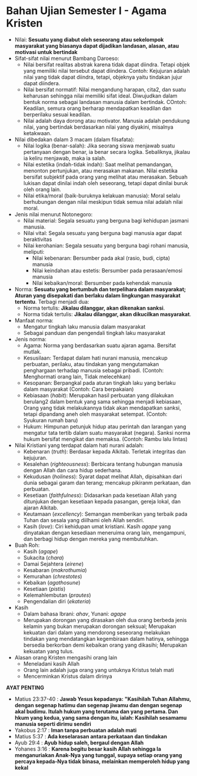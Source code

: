 # Bahan Ujian Semester I - Agama Kristen

- Nilai: **Sesuatu yang diabut oleh seseorang atau sekelompok masyarakat yang biasanya dapat dijadikan landasan, alasan, atau motivasi untuk bertindak**
- Sifat-sifat nilai menurut Bambang Daroeso:
    - Nilai bersifat realitas abstrak karena tidak dapat diindra. Tetapi objek yang memiliki nilai tersebut dapat diindera. Contoh: Kejujuran adalah nilai yang tidak dapat diindra, tetapi, objeknya yaitu tindakan jujur dapat diindera.
    - Nilai bersifat normatif: Nilai mengandung harapan, cita2, dan suatu keharusan sehingga nilai memiliki sifat ideal. Diwujudkan dalam bentuk norma sebagai landasan manusia dalam bertindak. COntoh: Keadilan, semura orang berharap mendapatkan keadilan dan berperilaku sesuai keadilan.
    - Nilai adalah daya dorong atau motivator. Manusia adalah pendukung nilai, yang bertindak berdasarkan nilai yang diyakini, misalnya ketakwaan.
- Nilai dibedakan dalam 3 macam (dalam filsafata):
    - Nilai logika (benar-salah): Jika seorang siswa menjawab suatu pertanyaan dengan benar, ia benar secara logika. Sebaliknya, jikalau ia keliru menjawab, maka ia salah.
    - Nilai estetika (indah-tidak indah): Saat melihat pemandangan, menonton pertunjukan, atau merasakan makanan. Nilai estetika bersifat subjektif pada orang yang melihat atau merasakan. Sebuah lukisan dapat dinilai indah oleh seseorang, tetapi dapat dinilai buruk oleh orang lain.
    - Nilai etika/moral (baik-buruknya kelakuan manusia): Moral selalu berhubungan dengan nilai meskipun tidak semua nilai adalah nilai moral.
- Jenis nilai menurut Notonegoro:
    - Nilai material: Segala sesuatu yang berguna bagi kehidupan jasmani manusia.
    - Nilai vital: Segala sesuatu yang berguna bagi manusia agar dapat beraktivitas
    - Nilai kerohanian: Segala sesuatu yang berguna bagi rohani manusia, meliputi:
        - Nilai kebenaran: Bersumber pada akal (rasio, budi, cipta) manusia
        - Nilai keindahan atau estetis: Bersumber pada perasaan/emosi manusia
        - Nilai kebaikan/moral: Bersumber pada kehendak manusia
- Norma: **Sesuatu yang bertumbuh dan terpelihara dalam masyarakat; Aturan yang disepakati dan berlaku dalam lingkungan masyarakat tertentu**. Terbagi menjadi dua:
    - Norma tertulis: **Jikalau dilanggar, akan dikenakan sanksi**.
    - Norma tidak tertulis: **Jikalau dilanggar, akan dikucilkan masyarakat**.
- Manfaat norma:
    - Mengatur tingkah laku manusia dalam masyarakat
    - Sebagai panduan dan pengendali tingkah laku masyarakat
- Jenis norma:
    - Agama: Norma yang berdasarkan suatu ajaran agama. Bersifat mutlak.
    - Kesusilaan: Terdapat dalam hati nurani manusia, mencakup perbuatan, perilaku, atau tindakan yang mengutamakan penghargaan terhadap manusia sebagai pribadi. (Contoh: Menghormati orang lain, Tidak melecehkan)
    - Kesopanan: Berpangkal pada aturan tingkah laku yang berlaku dalam masyarakat (Contoh: Cara berpakaian)
    - Kebiasaan (*habit*): Merupakan hasil perbuatan yang dilakukan berulang2 dalam bentuk yang sama sehingga menjadi kebiasaan, Orang yang tidak melakukannya tidak akan mendapatkan sanksi, tetapi dipandang aneh oleh masyarakat setempat. (Contoh: Syukuran rumah baru)
    - Hukum: Himpunan petunjuk hidup atau perintah dan larangan yang mengatur tata tertib dalam suatu masyarakat (negara). Sanksi norma hukum bersifat mengikat dan memaksa. (Contoh: Rambu lalu lintas)
- Nilai Kristiani yang terdapat dalam hati nurani adalah:
    - Kebenaran (*truth*): Berdasar kepada Alkitab. Terletak integritas dan kejujuran.
    - Kesalehan (*righteousness*): Berbicara tentang hubungan manusia dengan Allah dan cara hidup sederhana. 
    - Kekudusan (*holiness*): Syarat dapat melihat Allah, dipisahkan dari dunia sebagai garam dan terang; mencakup pikiranm perkataan, dan perbuatan.
    - Kesetiaan (*faithfulness*): Didasarkan pada kesetiaan Allah yang ditunjukan dengan kesetiaan kepada pasangan, gereja lokal, dan ajaran Alkitab.
    - Keutamaan (*excellency*): Semangan memberikan yang terbaik pada Tuhan dan sesala yang diilhami oleh Allah sendiri.
    - Kasih (*love*): Ciri kehidupan umat kristiani. Kasih *agape* yang dinyatakan dengan kesediaan meneruima orang lain, mengampuni, dan berbagi hidup dengan mereka yang membutuhkan.
- Buah Roh: 
    - Kasih (*agape*)
    - Sukacita (*chara*)
    - Damai Sejahtera (*eirene*)
    - Kesabaran (*makrothumia*)
    - Kemurahan (*chrestotes*)
    - Kebaikan (*agathosune*)
    - Kesetiaan (*pistis*)
    - Kelemahlembutan (*prautes*)
    - Pengendalian diri (*ekateria*)
- Kasih
    - Dalam bahasa Ibrani: *ahav*, Yunani: *agape*
    - Merupakan dorongan yang dirasakan oleh dua orang berbeda jenis kelamin yang bukan merupakan dorongan seksual; Merupakan kekuatan dari dalam yang mendorong seseorang melakukan tindakan yang mendatangkan kegembiraan dalam hatinya, sehingga bersedia berkorban demi kebaikan orang yang dikasihi; Merupakan kekuatan yang tulus.
- Alasan orang Kristen mengasihi orang lain
    - Meneladani kasih Allah
    - Orang lain adalah juga orang yang untuknya Kristus telah mati
    - Mencerminkan Kristus dalam dirinya

**AYAT PENTING**
- Matius 23:37-40 : **Jawab Yesus kepadanya: "Kasihilah Tuhan Allahmu, dengan segenap hatimu dan segenap jiwamu dan dengan segenap akal budimu. Itulah hukum yang terutama dan yang pertama. Dan hkum yang kedua, yang sama dengan itu, ialah: Kasihilah sesamamu manusia seperti dirimu sendiri**
- Yakobus 2:17 : **Iman tanpa perbuatan adalah mati**
- Matius 5:37 : **Ada keselarasan antara perkataan dan tindakan**
- Ayub 29:4 : **Ayub hidup saleh, bergaul dengan Allah**
- Yohanes 3:16 : **Karena begitu besar kasih Allah sehingga Ia menganuriakan Anak-Nya yang tunggal, supaya setiap orang yang percaya kepada-Nya tidak binasa, melainkan memperoleh hidup yang kekal**